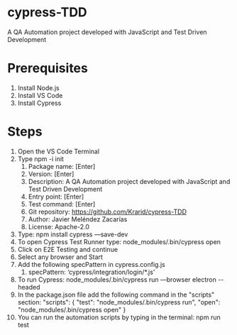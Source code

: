 # cypress-TDD
 A QA Automation project developed with JavaScript and Test Driven Development

# Prerequisites
1. Install Node.js
2. Install VS Code
3. Install Cypress

# Steps
1. Open the VS Code Terminal
2. Type npm -i init
    1. Package name: [Enter]
    2. Version: [Enter]
    3. Description: A QA Automation project developed with JavaScript and Test Driven Development
    4. Entry point: [Enter]
    5. Test command: [Enter]
    6. Git repository: https://github.com/Krarid/cypress-TDD
    7. Author: Javier Meléndez Zacarías
    8. License: Apache-2.0
3. Type: npm install cypress —save-dev
4. To open Cypress Test Runner type: node_modules/.bin/cypress open
5. Click on E2E Testing and continue
6. Select any browser and Start
7. Add the following specPattern in cypress.config.js
    1. specPattern: ‘cypress/integration/login/*.js’
8. To run Cypress: node_modules/.bin/cypress run —browser electron --headed
9. In the package.json file add the following command in the "scripts" section: "scripts": {
    "test": "node_modules/.bin/cypress run",
    "open": "node_modules/.bin/cypress open" }
10. You can run the automation scripts by typing in the terminal: npm run test
